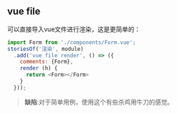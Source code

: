 
## vue file

可以直接导入vue文件进行渲染，这是更简单的：

```javascript
import Form from './components/Form.vue';
storiesOf('渲染', module)
  .add('vue file render', () => ({
    comments: {Form},
    render (h) {
      return <Form></Form>
    }
  }));
```

> **缺陷**:对于简单用例，使用这个有些杀鸡用牛刀的感觉。
